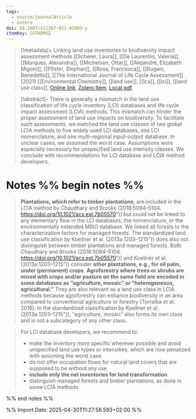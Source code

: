 ```yaml
---
tags:
  - source/journalArticle
  - zotero
doi: 10.1007/s11367-021-02003-y
itemKey: CGTK6MSZ
---
```

>[!metadata]+
> Linking land use inventories to biodiversity impact assessment methods
> [[Scherer, Laura]], [[De Laurentiis, Valeria]], [[Marques, Alexandra]], [[Michelsen, Ottar]], [[Alejandre, Elizabeth Migoni]], [[Pfister, Stephan]], [[Rosa, Francesca]], [[Rugani, Benedetto]], 
> [[The International Journal of Life Cycle Assessment]] (2021)
> [[Environmental Chemistry]], [[land use]], [[lca]], [[lci]], [[land use class]], 
> [Online link](https://doi.org/10.1007/s11367-021-02003-y), [Zotero Item](zotero://select/library/items/CGTK6MSZ), [Local pdf](file://C:/Users/aburg/Documents/references/zotero/storage/LNE3AS5D/Scherer2021_Linkingland.pdf), 

>[!abstract]-
>There is generally a mismatch in the land use classification of life cycle inventory (LCI) databases and life cycle impact assessment (LCIA) methods. This mismatch can hinder the proper assessment of land use impacts on biodiversity. To facilitate such assessments, we matched the land use classes of two global LCIA methods to five widely used LCI databases, one LCI nomenclature, and one multi-regional input–output database. In unclear cases, we assumed the worst case. Assumptions were especially necessary for unspecified land use intensity classes. We conclude with recommendations for LCI database and LCIA method developers.

# Notes %% begin notes %%

> **Plantations, which refer to timber plantations**, are included in the LCIA method by Chaudhary and Brooks (2018:5094–5104. https://doi.org/10.1021/acs.est.7b05570")) but could not be linked to any elementary flow in the LCI databases, the nomenclature, or the environmentally extended MRIO database. We linked all forests to the characterization factors for managed forests. The standardized land use classification by Koellner et al. (2013a:1203–1215")) does also not distinguish between timber plantations and managed forests. Both Chaudhary and Brooks (2018:5094–5104. https://doi.org/10.1021/acs.est.7b05570")) and Koellner et al. (2013a:1203–1215")) consider **other plantations, e.g., for oil palm, under (permanent) crops**. **Agroforestry where trees or shrubs are mixed with crops and/or pasture on the same field are encoded in some databases as “agriculture, mosaic” or “heterogeneous, agricultural.”** They are also relevant as a land use class in LCIA methods because agroforestry can enhance biodiversity in an area compared to conventional agriculture or forestry (Torralba et al. 2016). In the standardized classification by Koellner et al. (2013a:1203–1215")), “agriculture, mosaic” also forms its own class and is not a subcategory of any other class.

> For LCI database developers, we recommend to:
> - make the inventory more specific wherever possible and avoid unspecified land use types or intensities, which are now penalized with assuming the worst case
> - do not offer occupation flows for natural land covers that are supposed to be without any use
> - **include only the net inventories for land transformation**
> - distinguish managed forests and timber plantations, as done in some LCIA methods

%% end notes %%




%% Import Date: 2025-04-30T11:27:56.593+02:00 %%
